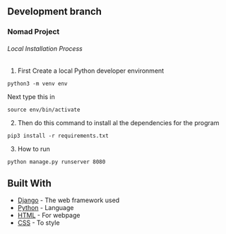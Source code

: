 ## Development branch

### Nomad Project

###### Local Installation Process

1. First Create a local Python developer environment

```
python3 -m venv env
```

Next type this in

```
source env/bin/activate
```

2. Then do this command to install al the dependencies for the program

```
pip3 install -r requirements.txt
```

3. How to run
```
python manage.py runserver 8080
```

## Built With

* [Django](https://www.djangoproject.com/) - The web framework used
* [Python](https://www.python.org/) - Language
* [HTML](https://en.wikipedia.org/wiki/HTML) - For webpage
* [CSS](https://en.wikipedia.org/wiki/Cascading_Style_Sheets) - To style
